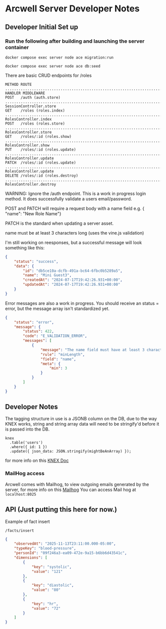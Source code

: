 # Arcwell Server Developer Notes

## Developer  Initial Set up

### Run the following after building and launching the server container

```shell
docker compose exec server node ace migration:run

docker compose exec server node ace db:seed
```

There are basic CRUD endpoints for /roles

```shell
METHOD ROUTE ............................................................................................................ HANDLER MIDDLEWARE
POST   /auth (auth.store) ............................................................................... SessionController.store
GET    /roles (roles.index) ............................................................................... RolesController.index
POST   /roles (roles.store) ............................................................................... RolesController.store
GET    /roles/:id (roles.show) ............................................................................. RolesController.show
PUT    /roles/:id (roles.update) ......................................................................... RolesController.update
PATCH  /roles/:id (roles.update) ......................................................................... RolesController.update
DELETE /roles/:id (roles.destroy) ....................................................................... RolesController.destroy
```

WARNING: Ignore the /auth endpoint. This is a work in progress login method.  It does successfully validate a users email/password.

POST and PATCH will require a request body with a name field e.g. { "name": "New Role Name"}

PATCH is the standard when updating a server asset.

name must be at least 3 characters long (uses the vine.js validation)

I'm still working on reesponses, but a successful message will look something like this:

````json
{
    "status": "success",
    "data": {
        "id": "db5ce10a-dcfb-491a-bc64-6fbc0b5289a5",
        "name": "Mini Guest3",
        "createdAt": "2024-07-17T19:42:26.931+00:00",
        "updatedAt": "2024-07-17T19:42:26.931+00:00"
    }
}
````

Error messages are also a work in progress.  You should receive an status = error, but the message array isn't standardized yet.

```json
{
    "status": "error",
    "message": {
        "status": 422,
        "code": "E_VALIDATION_ERROR",
        "messages": [
            {
                "message": "The name field must have at least 3 characters",
                "rule": "minLength",
                "field": "name",
                "meta": {
                    "min": 3
                }
            }
        ]
    }
}
```

## Developer Notes

The tagging structure in use is a JSONB column on the DB, due to the way KNEX works, string and string array data will need to be stringify'd before it is passed into the DB.

```
knex
  .table('users')
  .where({ id: 1 })
  .update({ json_data: JSON.stringify(mightBeAnArray) });
```

for more info on this [KNEX Doc](https://knexjs.org/guide/schema-builder.html#jsonb)

### MailHog access

Arcwell comes with Mailhog, to view outgoing emails generated by the server, for more info on this [Mailhog](https://github.com/mailhog/MailHog)
You can  access Mail hog at `localhost:8025`

## API (Just putting this here for now.)

Example of fact insert

`/facts/insert`

```json
{
    "observedAt": "2025-11-13T23:11:00.000-05:00",
    "typeKey": "blood-pressure",
    "personId": "09f246a3-ea09-472e-9a15-b6bb6d43541c",
    "dimensions": [
        {
            "key": "systolic",
            "value": "121"
        },
        {
            "key": "diastolic",
            "value": "80"
        },
        {
            "key": "hr",
            "value": "72"
        }
    ]
}
```
